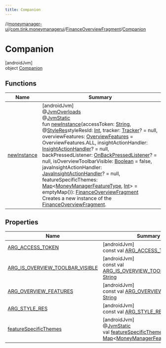 ```yaml
---
title: Companion
---
```

//[moneymanager-ui](../../../../index.html)/[com.tink.moneymanagerui](../../index.html)/[FinanceOverviewFragment](../index.html)/[Companion](index.html)



# Companion



[androidJvm]\
object [Companion](index.html)



## Functions


| Name | Summary |
|---|---|
| [newInstance](new-instance.html) | [androidJvm]<br>@[JvmOverloads](https://kotlinlang.org/api/latest/jvm/stdlib/kotlin.jvm/-jvm-overloads/index.html)<br>@[JvmStatic](https://kotlinlang.org/api/latest/jvm/stdlib/kotlin.jvm/-jvm-static/index.html)<br>fun [newInstance](new-instance.html)(accessToken: [String](https://kotlinlang.org/api/latest/jvm/stdlib/kotlin/-string/index.html), @[StyleRes](https://developer.android.com/reference/kotlin/androidx/annotation/StyleRes.html)styleResId: [Int](https://kotlinlang.org/api/latest/jvm/stdlib/kotlin/-int/index.html), tracker: [Tracker](../../../com.tink.moneymanagerui.tracking/-tracker/index.html)? = null, overviewFeatures: [OverviewFeatures](../../-overview-features/index.html) = OverviewFeatures.ALL, insightActionHandler: [InsightActionHandler](../../../com.tink.moneymanagerui.insights.actionhandling/-insight-action-handler/index.html)? = null, backPressedListener: [OnBackPressedListener](../../../com.tink.moneymanagerui.configuration/-on-back-pressed-listener/index.html)? = null, isOverviewToolbarVisible: [Boolean](https://kotlinlang.org/api/latest/jvm/stdlib/kotlin/-boolean/index.html) = false, javaInsightActionHandler: [JavaInsightActionHandler](../../../com.tink.moneymanagerui.insights.actionhandling/-java-insight-action-handler/index.html)? = null, featureSpecificThemes: [Map](https://kotlinlang.org/api/latest/jvm/stdlib/kotlin.collections/-map/index.html)&lt;[MoneyManagerFeatureType](../../-money-manager-feature-type/index.html), [Int](https://kotlinlang.org/api/latest/jvm/stdlib/kotlin/-int/index.html)&gt; = emptyMap()): [FinanceOverviewFragment](../index.html)<br>Creates a new instance of the [FinanceOverviewFragment](../index.html). |


## Properties


| Name | Summary |
|---|---|
| [ARG_ACCESS_TOKEN](-a-r-g_-a-c-c-e-s-s_-t-o-k-e-n.html) | [androidJvm]<br>const val [ARG_ACCESS_TOKEN](-a-r-g_-a-c-c-e-s-s_-t-o-k-e-n.html): [String](https://kotlinlang.org/api/latest/jvm/stdlib/kotlin/-string/index.html) |
| [ARG_IS_OVERVIEW_TOOLBAR_VISIBLE](-a-r-g_-i-s_-o-v-e-r-v-i-e-w_-t-o-o-l-b-a-r_-v-i-s-i-b-l-e.html) | [androidJvm]<br>const val [ARG_IS_OVERVIEW_TOOLBAR_VISIBLE](-a-r-g_-i-s_-o-v-e-r-v-i-e-w_-t-o-o-l-b-a-r_-v-i-s-i-b-l-e.html): [String](https://kotlinlang.org/api/latest/jvm/stdlib/kotlin/-string/index.html) |
| [ARG_OVERVIEW_FEATURES](-a-r-g_-o-v-e-r-v-i-e-w_-f-e-a-t-u-r-e-s.html) | [androidJvm]<br>const val [ARG_OVERVIEW_FEATURES](-a-r-g_-o-v-e-r-v-i-e-w_-f-e-a-t-u-r-e-s.html): [String](https://kotlinlang.org/api/latest/jvm/stdlib/kotlin/-string/index.html) |
| [ARG_STYLE_RES](-a-r-g_-s-t-y-l-e_-r-e-s.html) | [androidJvm]<br>const val [ARG_STYLE_RES](-a-r-g_-s-t-y-l-e_-r-e-s.html): [String](https://kotlinlang.org/api/latest/jvm/stdlib/kotlin/-string/index.html) |
| [featureSpecificThemes](feature-specific-themes.html) | [androidJvm]<br>@[JvmStatic](https://kotlinlang.org/api/latest/jvm/stdlib/kotlin.jvm/-jvm-static/index.html)<br>val [featureSpecificThemes](feature-specific-themes.html): [Map](https://kotlinlang.org/api/latest/jvm/stdlib/kotlin.collections/-map/index.html)&lt;[MoneyManagerFeatureType](../../-money-manager-feature-type/index.html), [Int](https://kotlinlang.org/api/latest/jvm/stdlib/kotlin/-int/index.html)&gt; |

